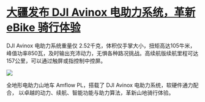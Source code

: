 # [大疆发布 DJI Avinox 电助力系统，革新 eBike 骑行体验](https://github.com/myogg/meek/issues/68)

DJI Avinox 电助力系统重量仅 2.52千克，体积仅手掌大小，扭矩高达105牛米，峰值功率850瓦，及时输出充沛动力，无惧各种路况挑战。高续航版续航里程可达157公里，可以通过触屏或指控制中控屏。

![](https://pic.imgdb.cn/item/668bf929d9c307b7e93f2846.jpg)

全地形电助力山地车 Amflow PL，搭载了 DJl Avinox 电助力系统，软硬件通力配合，
以卓越的动力、续航、智能功能与助力算法，革新山地骑行体验。
